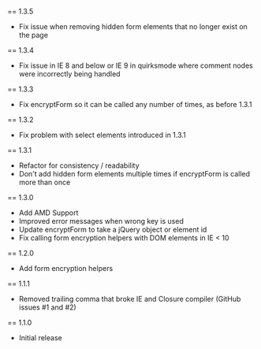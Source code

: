 == 1.3.5

* Fix issue when removing hidden form elements that no longer exist on the page

== 1.3.4

* Fix issue in IE 8 and below or IE 9 in quirksmode where comment nodes were incorrectly being handled

== 1.3.3

* Fix encryptForm so it can be called any number of times, as before 1.3.1

== 1.3.2

* Fix problem with select elements introduced in 1.3.1

== 1.3.1

* Refactor for consistency / readability
* Don't add hidden form elements multiple times if encryptForm is called more than once

== 1.3.0

* Add AMD Support
* Improved error messages when wrong key is used
* Update encryptForm to take a jQuery object or element id
* Fix calling form encryption helpers with DOM elements in IE < 10

== 1.2.0

* Add form encryption helpers

== 1.1.1

* Removed trailing comma that broke IE and Closure compiler (GitHub issues #1 and #2)

== 1.1.0

* Initial release
